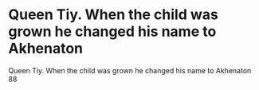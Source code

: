 # Queen Tiy. When the child was grown he changed his name to Akhenaton

Queen Tiy. When the child was grown he changed his name to Akhenaton
88